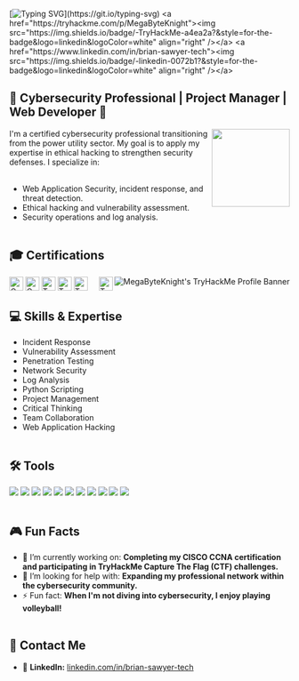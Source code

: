 [![Typing SVG](https://readme-typing-svg.demolab.com?font=Fira+Code&weight=300&duration=1000&pause=300&color=29F749&multiline=true&width=300&height=105&lines=%3E+User%3A+MegaByteKnight;%3E+Initializing+profile...;%3E+Executing+pentest...;%3E+System+breached!!!)](https://git.io/typing-svg)
<a href="https://tryhackme.com/p/MegaByteKnight"><img src="https://img.shields.io/badge/-TryHackMe-a4ea2a?&style=for-the-badge&logo=linkedin&logoColor=white" align="right" /></a>
<a href="https://www.linkedin.com/in/brian-sawyer-tech"><img src="https://img.shields.io/badge/-linkedin-0072b1?&style=for-the-badge&logo=linkedin&logoColor=white" align="right" /></a>

## 🎯 Cybersecurity Professional | Project Manager | Web Developer 🎯
<img src="https://media.giphy.com/media/o0vwzuFwCGAFO/giphy.gif" height=140px align="right"/>
I'm a certified cybersecurity professional transitioning from the power utility sector. My goal is to apply my expertise in ethical hacking to strengthen security defenses. I specialize in: <br><br>

- Web Application Security, incident response, and threat detection.
- Ethical hacking and vulnerability assessment.
- Security operations and log analysis.<br><br>

## 🎓 Certifications
<img src="https://tryhackme-badges.s3.amazonaws.com/MegaByteKnight.png?v=2" alt="MegaByteKnight's TryHackMe Profile Banner" align="right" >
<img src="https://img.shields.io/badge/CompTIA-A%2B-EB1F29" alt="CompTIA A+" height="25px"  >
<img src="https://img.shields.io/badge/CompTIA-Security%2B-EB1F29" alt="CompTIA Security+" height="25px" ><img src="https://img.shields.io/badge/TryHackMe-Top_1%25-a4ea2a" alt="TryHackMe Top 1%" height="25px" align="right">
<img src="https://img.shields.io/badge/TryHackMe-Pentest+-a4ea2a" alt="TryhackMe Pentest+" height="25px" >
<img src="https://img.shields.io/badge/TryHackMe-Jr._Penetration_Tester-a4ea2a" alt="TryHackMe Jr. Penetration Tester" height="25px" >
<img src="https://img.shields.io/badge/TryHackMe-Cyber_Security_101-a4ea2a" alt="TryHackMe Cyber Security 101" height="25px"  >
<br>

## 💻 Skills & Expertise
- Incident Response
- Vulnerability Assessment
- Penetration Testing
- Network Security
- Log Analysis
- Python Scripting
- Project Management
- Critical Thinking
- Team Collaboration
- Web Application Hacking<br><br>

## 🛠️ Tools

<div>
    <img src="https://img.shields.io/badge/-Microsoft_Sentinel-5E5E5E?style=for-the-badge&logo=Microsoft%20Azure&logoColor=white" />
    <img src="https://img.shields.io/badge/-Splunk-000000?style=for-the-badge&logo=Splunk&logoColor=white" />
    <img src="https://img.shields.io/badge/-Elastic-005571?style=for-the-badge&logo=Elastic&logoColor=white" />
    <img src="https://img.shields.io/badge/-Wireshark-1679A7?style=for-the-badge&logo=Wireshark&logoColor=white" />
    <img src="https://img.shields.io/badge/-Nmap-4682B4?style=for-the-badge&logo=Nmap&logoColor=white" />
    <img src="https://img.shields.io/badge/-Kali_Linux-557C94?style=for-the-badge&logo=Kali%20Linux&logoColor=white" />
    <img src="https://img.shields.io/badge/-Microsoft_Defender_for_Endpoint-0078D4?style=for-the-badge&logo=Microsoft&logoColor=white" />
    <img src="https://img.shields.io/badge/-Python-3776AB?style=for-the-badge&logo=Python&logoColor=white" />
    <img src="https://img.shields.io/badge/-PowerShell-5391FE?style=for-the-badge&logo=PowerShell&logoColor=white" />
    <img src="https://img.shields.io/badge/-Burp_Suite-FE7A16?style=for-the-badge&logo=Burp%20Suite&logoColor=white" />
    <img src="https://img.shields.io/badge/-SET_Toolkit-1c761c?style=for-the-badge&logoColor=white" /><br><br>
</div>

## 🎮 Fun Facts

- 🔭 I’m currently working on: **Completing my CISCO CCNA certification and participating in TryHackMe Capture The Flag (CTF) challenges.**
- 🤔 I’m looking for help with: **Expanding my professional network within the cybersecurity community.**
- ⚡ Fun fact: **When I'm not diving into cybersecurity, I enjoy playing volleyball!**<br><br>

## 🚀 Contact Me

- 💼 **LinkedIn:** [linkedin.com/in/brian-sawyer-tech](https://www.linkedin.com/in/brian-sawyer-tech)
